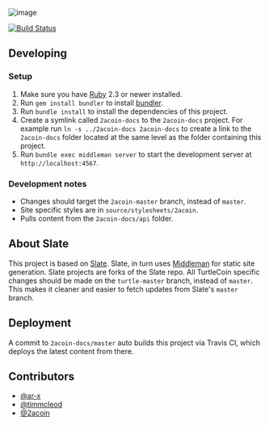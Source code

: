 ![image](https://user-images.githubusercontent.com/34389545/35821974-62e0e25c-0a70-11e8-87dd-2cfffeb6ed47.png)

[![Build Status](https://travis-ci.org/2acoin/2acoin-docs-api-site.svg?branch=2acoin-master)](https://travis-ci.org/2acoin/2acoin-docs-api-site)

## Developing

### Setup

1. Make sure you have [Ruby](https://www.ruby-lang.org/en) 2.3 or newer installed.
2. Run `gem install bundler` to install [bundler](http://bundler.io).
3. Run `bundle install` to install the dependencies of this project.
4. Create a symlink called `2acoin-docs` to the `2acoin-docs` project. For example run `ln -s ../2acoin-docs 2acoin-docs` to create a link to the `2acoin-docs` folder located at the same level as the folder containing this project.
5. Run `bundle exec middleman server` to start the development server at `http://localhost:4567`.

### Development notes

* Changes should target the `2acoin-master` branch, instead of `master`.
* Site specific styles are in `source/stylesheets/2acoin`.
* Pulls content from the `2acoin-docs/api` folder.

## About Slate 

This project is based on [Slate](https://github.com/lord/slate). Slate, in turn uses [Middleman](https://middlemanapp.com) for static site generation. Slate projects are forks of the Slate repo. All TurtleCoin specific changes should be made on the `turtle-master` branch, instead of `master`. This makes it cleaner and easier to fetch updates from Slate's `master` branch.


## Deployment

A commit to `2acoin-docs/master` auto builds this project via Travis CI, which deploys the latest content from there.


## Contributors

* [@ar-x](https://github.com/ar-x/)
* [@timmcleod](https://github.com/timmcleod/)
* [@2acoin](https://github.com/2acoin/)
